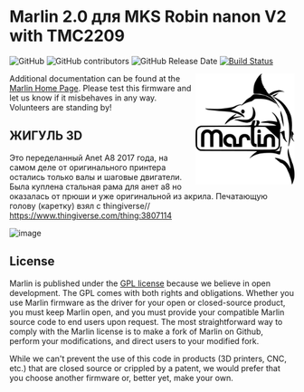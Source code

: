 # Marlin 2.0 для MKS Robin nanon V2 with TMC2209

![GitHub](https://img.shields.io/github/license/marlinfirmware/marlin.svg)
![GitHub contributors](https://img.shields.io/github/contributors/marlinfirmware/marlin.svg)
![GitHub Release Date](https://img.shields.io/github/release-date/marlinfirmware/marlin.svg)
[![Build Status](https://github.com/MarlinFirmware/Marlin/workflows/CI/badge.svg?branch=bugfix-2.0.x)](https://github.com/MarlinFirmware/Marlin/actions)

<img align="right" width=175 src="buildroot/share/pixmaps/logo/marlin-250.png" />

Additional documentation can be found at the [Marlin Home Page](https://marlinfw.org/).
Please test this firmware and let us know if it misbehaves in any way. Volunteers are standing by!

## ЖИГУЛЬ 3D
Это переделанный Anet A8 2017 года, на самом деле от оригинального принтера остались только валы и шаговые двигатели.
Была куплена стальная рама для анет а8 но оказалась от прюши и уже оригинальной из акрила.
Печатающую голову (каретку) взял с thingiverse// https://www.thingiverse.com/thing:3807114

![image](https://user-images.githubusercontent.com/72000455/166985685-7f7937f8-e446-41b9-a5a7-bd871e441561.png)


## License

Marlin is published under the [GPL license](/LICENSE) because we believe in open development. The GPL comes with both rights and obligations. Whether you use Marlin firmware as the driver for your open or closed-source product, you must keep Marlin open, and you must provide your compatible Marlin source code to end users upon request. The most straightforward way to comply with the Marlin license is to make a fork of Marlin on Github, perform your modifications, and direct users to your modified fork.

While we can't prevent the use of this code in products (3D printers, CNC, etc.) that are closed source or crippled by a patent, we would prefer that you choose another firmware or, better yet, make your own.

